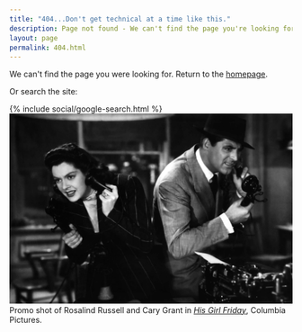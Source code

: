 ```yaml
---
title: "404...Don't get technical at a time like this."
description: Page not found - We can't find the page you're looking for.
layout: page
permalink: 404.html
---
```


We can't find the page you were looking for. 
Return to the [homepage]({{site.url}}).

Or search the site:

<div class="larger-box">
{% include social/google-search.html %}
</div>


<img alt="His Girl Friday promo shot" src="/files/images/photos/friday.jpg">

<div class="text-sm-left" style="font-size: 14px; margin-top: 0; margin-bottom:1.5em;">
Promo shot of Rosalind Russell and Cary Grant in 
<a href="https://en.wikipedia.org/wiki/His_Girl_Friday"><em>His Girl Friday</em></a>, Columbia Pictures.</div>




